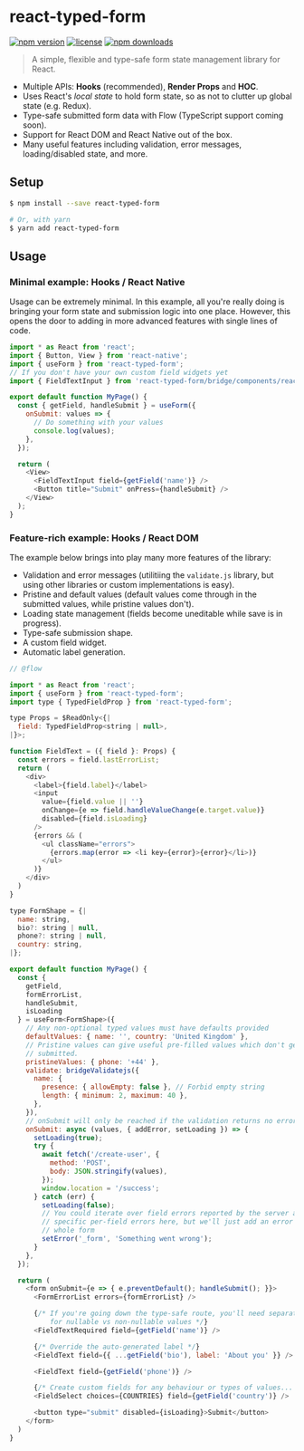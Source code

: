 # react-typed-form

[![npm version](https://img.shields.io/npm/v/react-typed-form.svg)](https://www.npmjs.com/package/react-typed-form)
[![license](https://img.shields.io/github/license/jamesisaac/react-typed-form.svg)](https://opensource.org/licenses/MIT)
[![npm downloads](https://img.shields.io/npm/dm/react-typed-form.svg)](https://www.npmjs.com/package/react-typed-form)

> A simple, flexible and type-safe form state management library for React.

- Multiple APIs: **Hooks** (recommended), **Render Props** and **HOC**.
- Uses React's _local state_ to hold form state, so as not to clutter up global state (e.g. Redux).
- Type-safe submitted form data with Flow (TypeScript support coming soon).
- Support for React DOM and React Native out of the box.
- Many useful features including validation, error messages, loading/disabled state, and more.

## Setup

```bash
$ npm install --save react-typed-form

# Or, with yarn
$ yarn add react-typed-form
```

## Usage

### Minimal example: Hooks / React Native

Usage can be extremely minimal.
In this example, all you're really doing is bringing your form state and submission logic into one place.
However, this opens the door to adding in more advanced features with single lines of code.

```js
import * as React from 'react';
import { Button, View } from 'react-native';
import { useForm } from 'react-typed-form';
// If you don't have your own custom field widgets yet
import { FieldTextInput } from 'react-typed-form/bridge/components/react-native';

export default function MyPage() {
  const { getField, handleSubmit } = useForm({
    onSubmit: values => {
      // Do something with your values
      console.log(values);
    },
  });

  return (
    <View>
      <FieldTextInput field={getField('name')} />
      <Button title="Submit" onPress={handleSubmit} />
    </View>
  );
}
```

### Feature-rich example: Hooks / React DOM

The example below brings into play many more features of the library:

- Validation and error messages (utilitiing the `validate.js` library, but using other libraries or custom implementations is easy).
- Pristine and default values (default values come through in the submitted values, while pristine values don't).
- Loading state management (fields become uneditable while save is in progress).
- Type-safe submission shape.
- A custom field widget.
- Automatic label generation.

```js
// @flow

import * as React from 'react';
import { useForm } from 'react-typed-form';
import type { TypedFieldProp } from 'react-typed-form';

type Props = $ReadOnly<{|
  field: TypedFieldProp<string | null>,
|}>;

function FieldText = ({ field }: Props) {
  const errors = field.lastErrorList;
  return (
    <div>
      <label>{field.label}</label>
      <input
        value={field.value || ''}
        onChange={e => field.handleValueChange(e.target.value)}
        disabled={field.isLoading}
      />
      {errors && (
        <ul className="errors">
          {errors.map(error => <li key={error}>{error}</li>)}
        </ul>
      )}
    </div>
  )
}

type FormShape = {|
  name: string,
  bio?: string | null,
  phone?: string | null,
  country: string,
|};

export default function MyPage() {
  const {
    getField,
    formErrorList,
    handleSubmit,
    isLoading
  } = useForm<FormShape>({
    // Any non-optional typed values must have defaults provided
    defaultValues: { name: '', country: 'United Kingdom' },
    // Pristine values can give useful pre-filled values which don't get
    // submitted.
    pristineValues: { phone: '+44' },
    validate: bridgeValidatejs({
      name: {
        presence: { allowEmpty: false }, // Forbid empty string
        length: { minimum: 2, maximum: 40 },
      },
    }),
    // onSubmit will only be reached if the validation returns no errors
    onSubmit: async (values, { addError, setLoading }) => {
      setLoading(true);
      try {
        await fetch('/create-user', {
          method: 'POST',
          body: JSON.stringify(values),
        });
        window.location = '/success';
      } catch (err) {
        setLoading(false);
        // You could iterate over field errors reported by the server and set
        // specific per-field errors here, but we'll just add an error to the
        // whole form
        setError('_form', 'Something went wrong');
      }
    },
  });

  return (
    <form onSubmit={e => { e.preventDefault(); handleSubmit(); }}>
      <FormErrorList errors={formErrorList} />

      {/* If you're going down the type-safe route, you'll need separate fields
          for nullable vs non-nullable values */}
      <FieldTextRequired field={getField('name')} />

      {/* Override the auto-generated label */}
      <FieldText field={{ ...getField('bio'), label: 'About you' }} />

      <FieldText field={getField('phone')} />

      {/* Create custom fields for any behaviour or types of values... */}
      <FieldSelect choices={COUNTRIES} field={getField('country')} />

      <button type="submit" disabled={isLoading}>Submit</button>
    </form>
  )
}
```
